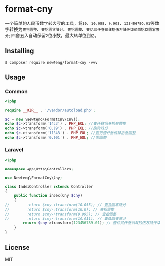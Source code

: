# format-cny
一个简单的人民币数字转大写的工具，将`10`、`10.055`、`9.995`、`123456789.01`等数字转换为`壹拾圆整`、`壹拾圆零陆分`、`壹拾圆整`、`壹亿贰仟叁佰肆拾伍万陆仟柒佰捌拾玖圆零壹分`;
四舍五入自动保留`2`位小数，最大转单位到`亿`。

## Installing

```shell
$ composer require newteng/format-cny -vvv
```

## Usage
### Common
```php
<?php

require __DIR__ . '/vendor/autoload.php';

$c = new \Newteng\FormatCny\Cny();
echo $c->transform('1433') . PHP_EOL; //壹仟肆佰叁拾叁圆整
echo $c->transform('0.89') . PHP_EOL; //捌角玖分
echo $c->transform('11343') . PHP_EOL; //壹万壹仟叁佰肆拾叁圆整
echo $c->transform('0.001') . PHP_EOL; //零圆整
```

### Laravel
```php
<?php

namespace App\Http\Controllers;

use Newteng\FormatCny\Cny;

class IndexController extends Controller
{
    public function index(Cny $cny)
    {
//        return $cny->transform(10.055); // 壹拾圆零陆分
//        return $cny->transform(10.0); // 壹拾圆整
//        return $cny->transform(9.995); // 壹拾圆整
//        return $cny->transform(10.011); // 壹拾圆零壹分
        return $cny->transform(123456789.01); // 壹亿贰仟叁佰肆拾伍万陆仟柒佰捌拾玖圆零壹分
    }
}

```

## License
MIT